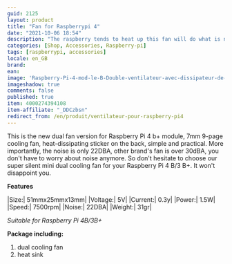 ```yaml
---
guid: 2125
layout: product 
title: "Fan for Raspberrypi 4"
date: "2021-10-06 18:54"
description: "The raspberry tends to heat up this fan will do what is necessary not to exceed 50°C"
categories: [Shop, Accessories, Raspberry-pi]
tags: [raspberrypi, accessories]
locale: en_GB
brand: 
ean: 
image: 'Raspberry-Pi-4-mod-le-B-Double-ventilateur-avec-dissipateur-de-chaleur-ultime-Double-ventilateur.jpg'
imageshadow: true
comments: false
published: true
item: 4000274394108
item-affiliate: "_DDCzbsn"
redirect_from: /en/produit/ventilateur-pour-raspberry-pi4
---
```



This is the new dual fan version for Raspberry Pi 4 b+ module, 7mm 9-page cooling fan, heat-dissipating sticker on the back, simple and practical. More importantly, the noise is only 22DBA, other brand's fan is over 30dBA, you don't have to worry about noise anymore. So don't hesitate to choose our super silent mini dual cooling fan for your Raspberry Pi 4 B/3 B+. It won't disappoint you.

**Features**

|Size:| 51mmx25mmx13mm|
|Voltage:| 5V|
|Current:| 0.3y|
|Power:| 1.5W|
|Speed:| 7500rpm|
|Noise:| 22DBA|
|Weight:| 31gr|

*Suitable for Raspberry Pi 4B/3B+*

**Package including:**

1. dual cooling fan
2. heat sink

